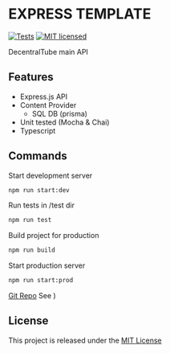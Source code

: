 # EXPRESS TEMPLATE
[![Tests](https://github.com/MateoDi9z/express-template/actions/workflows/tests.yml/badge.svg)](https://github.com/MateoDi9z/express-template/actions/workflows/tests.yml)
[![MIT licensed](https://img.shields.io/badge/license-MIT-blue.svg)](https://raw.githubusercontent.com/DecentralTube/dct-main-api/master/LICENSE)

DecentralTube main API

## Features
- Express.js API 
- Content Provider
  - SQL DB (prisma)
- Unit tested (Mocha & Chai)
- Typescript

## Commands

Start development server
```sh
npm run start:dev
```

Run tests in /test dir
```sh
npm run test
```

Build project for production
```sh
npm run build
```

Start production server
```sh
npm run start:prod
```

[Git Repo](https://github.com/DecentralTube/decentraltube-api)
See )

## License
This project is released under the [MIT License](https://opensource.org/licenses/MIT)